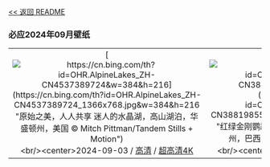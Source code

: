 [<< 返回 README](../../README.md)
### 必应2024年09月壁纸
||||
|:---:|:---:|:---:|
|[![https://cn.bing.com/th?id=OHR.AlpineLakes_ZH-CN4537389724&w=384&h=216](https://cn.bing.com/th?id=OHR.AlpineLakes_ZH-CN4537389724_1366x768.jpg&w=384&h=216 "原始之美，人人共享&#10;迷人的水晶湖，高山湖泊，华盛顿州，美国&#10;© Mitch Pittman/Tandem Stills + Motion")](https://cn.bing.com/search?q=%e8%8d%92%e9%87%8e%e6%b3%95&form=hpcapt&mkt=zh-cn&filters=HpDate:"20240902_1600")<br/><center>2024-09-03 / [高清](https://cn.bing.com/th?id=OHR.AlpineLakes_ZH-CN4537389724_1920x1200.jpg&w=1920&h=1200) / [超高清4K](https://cn.bing.com/th?id=OHR.AlpineLakes_ZH-CN4537389724_UHD.jpg&w=3840&h=2160)<center/>|[![https://cn.bing.com/th?id=OHR.BuracodasAraras_ZH-CN3881985508&w=384&h=216](https://cn.bing.com/th?id=OHR.BuracodasAraras_ZH-CN3881985508_1366x768.jpg&w=384&h=216 "红绿金刚鹦鹉之家&#10;红绿金刚鹦鹉，南马托格罗索州，巴西&#10;© Ellen Goff/Danita Delimont")](https://cn.bing.com/search?q=%e7%ba%a2%e7%bb%bf%e9%87%91%e5%88%9a%e9%b9%a6%e9%b9%89&form=hpcapt&mkt=zh-cn&filters=HpDate:"20240901_1600")<br/><center>2024-09-02 / [高清](https://cn.bing.com/th?id=OHR.BuracodasAraras_ZH-CN3881985508_1920x1200.jpg&w=1920&h=1200) / [超高清4K](https://cn.bing.com/th?id=OHR.BuracodasAraras_ZH-CN3881985508_UHD.jpg&w=3840&h=2160)<center/>|[![https://cn.bing.com/th?id=OHR.ThamesLondon_ZH-CN3629717426&w=384&h=216](https://cn.bing.com/th?id=OHR.ThamesLondon_ZH-CN3629717426_1366x768.jpg&w=384&h=216 "小船轻轻划过泰晤士河&#10;泰晤士河，伦敦，英国&#10;© Puthipong Worasaran/Getty Images")](https://cn.bing.com/search?q=%e6%b3%b0%e6%99%a4%e5%a3%ab%e6%b2%b3&form=hpcapt&mkt=zh-cn&filters=HpDate:"20240831_1600")<br/><center>2024-09-01 / [高清](https://cn.bing.com/th?id=OHR.ThamesLondon_ZH-CN3629717426_1920x1200.jpg&w=1920&h=1200) / [超高清4K](https://cn.bing.com/th?id=OHR.ThamesLondon_ZH-CN3629717426_UHD.jpg&w=3840&h=2160)<center/>|
